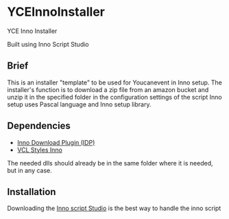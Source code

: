 # YCEInnoInstaller
YCE Inno Installer

Built using Inno Script Studio

## Brief

This is an installer "template" to be used for Youcanevent in Inno setup.
The installer's function is to download a zip file from an amazon bucket and unzip it in the specified folder in the configuration settings of the script
Inno setup uses Pascal language and Inno setup library.

## Dependencies

* [Inno Download Plugin (IDP)](https://mitrichsoftware.wordpress.com/inno-setup-tools/inno-download-plugin/)
* [VCL Styles Inno](https://theroadtodelphi.com/2013/12/11/vcl-styles-for-inno-setup/)

The needed dlls should already be in the same folder where it is needed, but in any case.



## Installation

Downloading the [Inno script Studio](https://www.kymoto.org/products/inno-script-studio/) is the best way to handle the inno script

## 


